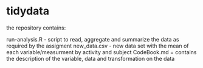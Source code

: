 # tidydata
the repository contains:

run-analysis.R - script to read, aggregate and summarize the data as required by the assigment
new_data.csv - new data set with the mean of each variable/measurment by activity and subject
CodeBook.md = contains the description of the variable, data and transformation on the data
